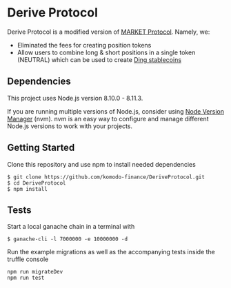 # Derive Protocol

Derive Protocol is a modified version of [MARKET Protocol](https://github.com/MARKETProtocol/MARKETProtocol). Namely, we:

- Eliminated the fees for creating position tokens
- Allow users to combine long & short positions in a single token (NEUTRAL) which can be used to create [Ding stablecoins](https://github.com/komodo-finance/diss)

## Dependencies
This project uses Node.js version 8.10.0 - 8.11.3.

If you are running multiple versions of Node.js, consider using [Node Version Manager](https://github.com/creationix/nvm) (nvm). nvm is an easy way to configure and manage different Node.js versions to work with your projects.

## Getting Started

Clone this repository and use npm to install needed dependencies

```
$ git clone https://github.com/komodo-finance/DeriveProtocol.git
$ cd DeriveProtocol
$ npm install
```

## Tests

Start a local ganache chain in a terminal with
```
$ ganache-cli -l 7000000 -e 10000000 -d
```

Run the example migrations as well as the accompanying tests inside the truffle console

```
npm run migrateDev
npm run test
```
